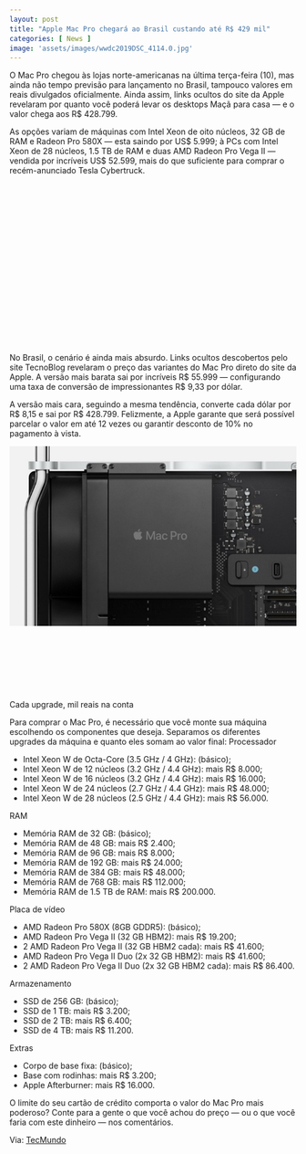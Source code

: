 ```yaml
---
layout: post
title: "Apple Mac Pro chegará ao Brasil custando até R$ 429 mil"
categories: [ News ]
image: 'assets/images/wwdc2019DSC_4114.0.jpg'
---
```


O Mac Pro chegou às lojas norte-americanas na última terça-feira (10), mas ainda não tempo previsão para lançamento no Brasil, tampouco valores em reais divulgados oficialmente. Ainda assim, links ocultos do site da Apple revelaram por quanto você poderá levar os desktops Maçã para casa — e o valor chega aos R$ 428.799.

As opções variam de máquinas com Intel Xeon de oito núcleos, 32 GB de RAM e Radeon Pro 580X — esta saindo por US$ 5.999; à PCs com Intel Xeon de 28 núcleos, 1.5 TB de RAM e duas AMD Radeon Pro Vega II — vendida por incríveis US$ 52.599, mais do que suficiente para comprar o recém-anunciado Tesla Cybertruck.

<!-- QUADRADO -->
<script async src="//pagead2.googlesyndication.com/pagead/js/adsbygoogle.js"></script>
<ins class="adsbygoogle"
style="display:inline-block;width:336px;height:280px"
data-ad-client="ca-pub-2838251107855362"
data-ad-slot="5351066970"></ins>
<script>
(adsbygoogle = window.adsbygoogle || []).push({});
</script>

No Brasil, o cenário é ainda mais absurdo. Links ocultos descobertos pelo site TecnoBlog revelaram o preço das variantes do Mac Pro direto do site da Apple. A versão mais barata sai por incríveis R$ 55.999 — configurando uma taxa de conversão de impressionantes R$ 9,33 por dólar.

A versão mais cara, seguindo a mesma tendência, converte cada dólar por R$ 8,15 e sai por R$ 428.799. Felizmente, a Apple garante que será possível parcelar o valor em até 12 vezes ou garantir desconto de 10% no pagamento à vista.

![Mac Bosta](/assets/images/11115137659081.jpg)

<!-- MINI ANÚNCIO -->
<script async src="//pagead2.googlesyndication.com/pagead/js/adsbygoogle.js"></script>
<!-- Games Root -->
<ins class="adsbygoogle"
style="display:inline-block;width:730px;height:95px"
data-ad-client="ca-pub-2838251107855362"
data-ad-slot="5351066970"></ins>
<script>
(adsbygoogle = window.adsbygoogle || []).push({});
</script>

Cada upgrade, mil reais na conta

Para comprar o Mac Pro, é necessário que você monte sua máquina escolhendo os componentes que deseja. Separamos os diferentes upgrades da máquina e quanto eles somam ao valor final:
Processador

- Intel Xeon W de Octa-Core (3.5 GHz / 4 GHz): (básico);
- Intel Xeon W de 12 núcleos (3.2 GHz / 4.4 GHz): mais R$ 8.000;
- Intel Xeon W de 16 núcleos (3.2 GHz / 4.4 GHz): mais R$ 16.000;
- Intel Xeon W de 24 núcleos (2.7 GHz / 4.4 GHz): mais R$ 48.000;
- Intel Xeon W de 28 núcleos (2.5 GHz / 4.4 GHz): mais R$ 56.000.

RAM

- Memória RAM de 32 GB: (básico);
- Memória RAM de 48 GB: mais R$ 2.400;
- Memória RAM de 96 GB: mais R$ 8.000;
- Memória RAM de 192 GB: mais R$ 24.000;
- Memória RAM de 384 GB: mais R$ 48.000;
- Memória RAM de 768 GB: mais R$ 112.000;
- Memória RAM de 1.5 TB de RAM: mais R$ 200.000.

<!-- RETANGULO LARGO 2 -->
<script async src="//pagead2.googlesyndication.com/pagead/js/adsbygoogle.js"></script>
<ins class="adsbygoogle"
style="display:block; text-align:center;"
data-ad-layout="in-article"
data-ad-format="fluid"
data-ad-client="ca-pub-2838251107855362"
data-ad-slot="8549252987"></ins>
<script>
(adsbygoogle = window.adsbygoogle || []).push({});
</script>

Placa de vídeo

- AMD Radeon Pro 580X (8GB GDDR5): (básico);
- AMD Radeon Pro Vega II (32 GB HBM2): mais R$ 19.200;
- 2 AMD Radeon Pro Vega II (32 GB HBM2 cada): mais R$ 41.600;
- AMD Radeon Pro Vega II Duo (2x 32 GB HBM2): mais R$ 41.600;
- 2 AMD Radeon Pro Vega II Duo (2x 32 GB HBM2 cada): mais R$ 86.400.

Armazenamento

- SSD de 256 GB: (básico);
- SSD de 1 TB: mais R$ 3.200;
- SSD de 2 TB: mais R$ 6.400;
- SSD de 4 TB: mais R$ 11.200.

Extras

- Corpo de base fixa: (básico);
- Base com rodinhas: mais R$ 3.200;
- Apple Afterburner: mais R$ 16.000.

O limite do seu cartão de crédito comporta o valor do Mac Pro mais poderoso? Conte para a gente o que você achou do preço — ou o que você faria com este dinheiro — nos comentários.

<!-- RETANGULO LARGO -->
<script async src="https://pagead2.googlesyndication.com/pagead/js/adsbygoogle.js"></script>
<!-- Informat -->
<ins class="adsbygoogle"
style="display:block"
data-ad-client="ca-pub-2838251107855362"
data-ad-slot="2327980059"
data-ad-format="auto"
data-full-width-responsive="true"></ins>
<script>
(adsbygoogle = window.adsbygoogle || []).push({});
</script>

Via: [TecMundo](https://www.tecmundo.com.br/mercado/148493-apple-mac-pro-chegara-brasil-custando-r-429-mil.htm?f)
